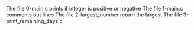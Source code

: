 The file 0-main.c prints if integer is positive or negative
The file 1-main.c comments out lines
The file 2-largest_number return the largest
The file 3-print_remaining_days.c

